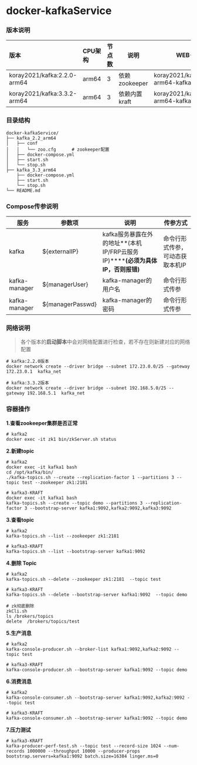 # docker-kafkaService

### 版本说明

| 版本      | CPU架构 | 节点数 | 说明 | WEB-UI |
| :-------- | :----- | :------------ | ----------- | ----------- |
| koray2021/kafka:2.2.0-arm64 | arm64 | 3      | 依赖zookeeper | koray2021/kafka:2.2.0-arm64-kafka-manager |
| koray2021/kafka:3.3.2-arm64 | arm64 | 3      | 依赖内置kraft | koray2021/kafka:3.3.2-arm64-kafka-ui |



### 目录结构

```shell
docker-kafkaService/
├── kafka_2.2_arm64
│   ├── conf
│   │   └── zoo.cfg      # zookeeper配置
│   ├── docker-compose.yml
│   ├── start.sh
│   └── stop.sh
├── kafka_3.3_arm64
    ├── docker-compose.yml
    ├── start.sh
    └── stop.sh
└── README.md
```



### Compose传参说明

| 服务          | 参数项            | 说明                                                         | 传参方式                         |
| ------------- | ----------------- | ------------------------------------------------------------ | -------------------------------- |
| kafka         | \${externalIP}    | kafka服务暴露在外的地址**(本机IP/FRP云服务IP)******(必须为具体IP，否则报错)** | 命令行形式传参，可动态获取本机IP |
| kafka-manager | \${managerUser}   | kafka-manager的用户名                                        | 命令行形式传参                   |
| kafka-manager | \${managerPasswd} | kafka-manager的密码                                          | 命令行形式传参                   |



### 网络说明

> 各个版本的**启动脚本**中会对网络配置进行检查，若不存在则新建对应的网络配置

```shell
# kafka:2.2.0版本
docker network create --driver bridge --subnet 172.23.0.0/25 --gateway 172.23.0.1  kafka_net

# kafka:3.3.2版本
docker network create --driver bridge --subnet 192.168.5.0/25 --gateway 192.168.5.1  kafka_net
```



### 容器操作

**1.查看zookeeper集群是否正常**

```shell
# kafka2
docker exec -it zk1 bin/zkServer.sh status
```

**2.新建topic**

```shell
# kafka2
docker exec -it kafka1 bash
cd /opt/kafka/bin/
./kafka-topics.sh --create --replication-factor 1 --partitions 3 --topic test --zookeeper zk1:2181 

# kafka3-KRAFT
docker exec -it kafka1 bash
kafka-topics.sh --create --topic demo --partitions 3 --replication-factor 3 --bootstrap-server kafka1:9092,kafka2:9092,kafka3:9092
```

**3.查看topic**

```shell
# kafka2
kafka-topics.sh --list --zookeeper zk1:2181

# kafka3-KRAFT
kafka-topics.sh --list --bootstrap-server kafka1:9092 
```

**4.删除 Topic**

```shell
# kafka2
kafka-topics.sh --delete --zookeeper zk1:2181  --topic test

# kafka3-KRAFT
kafka-topics.sh --delete --bootstrap-server kafka1:9092  --topic demo

# zk彻底删除
zkCli.sh
ls /brokers/topics
delete  /brokers/topics/test
```

**5.生产消息**

```shell
# kafka2
kafka-console-producer.sh --broker-list kafka1:9092,kafka2:9092 --topic test

# kafka3-KRAFT
kafka-console-producer.sh --bootstrap-server kafka1:9092 --topic demo
```

**6.消费消息**

```shell
# kafka2
kafka-console-consumer.sh --bootstrap-server kafka1:9092,kafka2:9092 --topic test

# kafka3-KRAFT
kafka-console-consumer.sh --bootstrap-server kafka1:9092 --topic demo
```

**7.压力测试**

```shell
# kafka3-KRAFT
kafka-producer-perf-test.sh --topic test --record-size 1024 --num-records 1000000 --throughput 10000 --producer-props bootstrap.servers=kafka1:9092 batch.size=16384 linger.ms=0
```













